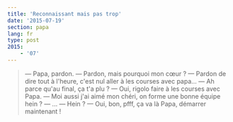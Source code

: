 ```yaml
---
title: 'Reconnaissant mais pas trop'
date: '2015-07-19'
section: papa
lang: fr
type: post
2015:
    - '07'
---
```


> — Papa, pardon.
> — Pardon, mais pourquoi mon cœur ?
> — Pardon de dire tout à l'heure, c'est nul aller à les courses avec papa...
> — Ah parce qu'au final, ça t'a plu ?
> — Oui, rigolo faire à les courses avec Papa.
> — Moi aussi j'ai aimé mon chéri, on forme une bonne équipe hein ?
> — ...
> — Hein ?
> — Oui, bon, pfff, ça va là Papa, démarrer maintenant !

